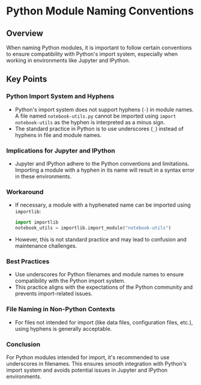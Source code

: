 
# Python Module Naming Conventions

## Overview
When naming Python modules, it is important to follow certain conventions to ensure compatibility with Python's import system, especially when working in environments like Jupyter and IPython.

## Key Points

### Python Import System and Hyphens
- Python's import system does not support hyphens (`-`) in module names. A file named `notebook-utils.py` cannot be imported using `import notebook-utils` as the hyphen is interpreted as a minus sign.
- The standard practice in Python is to use underscores (`_`) instead of hyphens in file and module names.

### Implications for Jupyter and IPython
- Jupyter and IPython adhere to the Python conventions and limitations. Importing a module with a hyphen in its name will result in a syntax error in these environments.

### Workaround
- If necessary, a module with a hyphenated name can be imported using `importlib`:
  ```python
  import importlib
  notebook_utils = importlib.import_module("notebook-utils")
  ```
- However, this is not standard practice and may lead to confusion and maintenance challenges.

### Best Practices
- Use underscores for Python filenames and module names to ensure compatibility with the Python import system.
- This practice aligns with the expectations of the Python community and prevents import-related issues.

### File Naming in Non-Python Contexts
- For files not intended for import (like data files, configuration files, etc.), using hyphens is generally acceptable.

### Conclusion
For Python modules intended for import, it's recommended to use underscores in filenames. This ensures smooth integration with Python's import system and avoids potential issues in Jupyter and IPython environments.